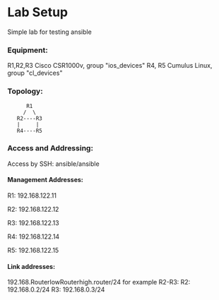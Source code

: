 # Lab Setup
Simple lab for testing ansible
### Equipment:
R1,R2,R3 Cisco CSR1000v, group "ios_devices"
R4, R5 Cumulus Linux,  group "cl_devices"

### Topology:

          R1
         /  \
       R2----R3
       |     |
       R4----R5

 
### Access and Addressing:
Access by SSH: ansible/ansible
#### Management Addresses:
R1: 192.168.122.11

R2: 192.168.122.12

R3: 192.168.122.13

R4: 192.168.122.14

R5: 192.168.122.15

#### Link addresses:
192.168.RouterlowRouterhigh.router/24
for example R2-R3:
R2: 192.168.0.2/24
R3: 192.168.0.3/24

### 
